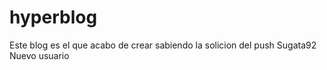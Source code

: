 # hyperblog
Este blog es el que acabo de crear sabiendo la solicion del push
Sugata92 Nuevo usuario
